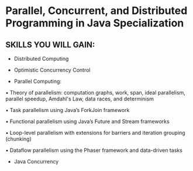 # Parallel, Concurrent, and Distributed Programming in Java Specialization

## SKILLS YOU WILL GAIN:

- Distributed Computing

- Optimistic Concurrency Control

- Parallel Computing:

•	Theory of parallelism: computation graphs, work, span, ideal parallelism, parallel speedup, Amdahl's Law, data races, and determinism

•	Task parallelism using Java’s ForkJoin framework

•	Functional parallelism using Java’s Future and Stream frameworks

•	Loop-level parallelism with extensions for barriers and iteration grouping (chunking)

•	Dataflow parallelism using the Phaser framework and data-driven tasks

- Java Concurrency

